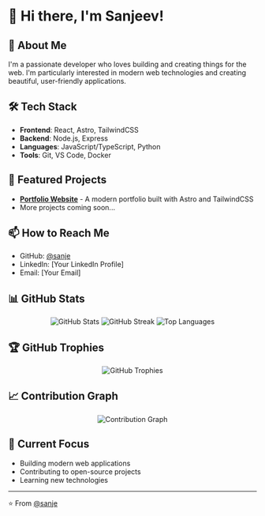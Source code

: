 # 👋 Hi there, I'm Sanjeev!

## 🚀 About Me
I'm a passionate developer who loves building and creating things for the web. I'm particularly interested in modern web technologies and creating beautiful, user-friendly applications.

## 🛠️ Tech Stack
- **Frontend**: React, Astro, TailwindCSS
- **Backend**: Node.js, Express
- **Languages**: JavaScript/TypeScript, Python
- **Tools**: Git, VS Code, Docker

## 🌟 Featured Projects
- **[Portfolio Website]([https://github.com/sanje/astro-theme-cactus](https://guru-ng.github.io/fluffy-octo-chainsaw/))** - A modern portfolio built with Astro and TailwindCSS
- More projects coming soon...

## 📫 How to Reach Me
- GitHub: [@sanje](https://github.com/sanje)
- LinkedIn: [Your LinkedIn Profile]
- Email: [Your Email]

## 📊 GitHub Stats
<div align="center">
  <img src="https://github-readme-stats.vercel.app/api?username=sanje&show_icons=true&theme=radical" alt="GitHub Stats" />
  <img src="https://github-readme-streak-stats.herokuapp.com/?user=sanje&theme=radical" alt="GitHub Streak" />
  <img src="https://github-readme-stats.vercel.app/api/top-langs/?username=sanje&layout=compact&theme=radical" alt="Top Languages" />
</div>

## 🏆 GitHub Trophies
<div align="center">
  <img src="https://github-profile-trophy.vercel.app/?username=sanje&theme=radical&row=1" alt="GitHub Trophies" />
</div>

## 📈 Contribution Graph
<div align="center">
  <img src="https://github-readme-activity-graph.vercel.app/graph?username=sanje&theme=radical" alt="Contribution Graph" />
</div>

## 🎯 Current Focus
- Building modern web applications
- Contributing to open-source projects
- Learning new technologies

---
⭐️ From [@sanje](https://github.com/sanje)
